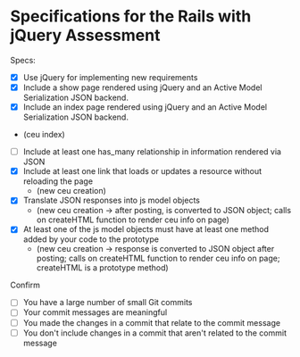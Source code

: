 # Specifications for the Rails with jQuery Assessment

Specs:
- [x] Use jQuery for implementing new requirements
- [x] Include a show page rendered using jQuery and an Active Model Serialization JSON backend.
- [x] Include an index page rendered using jQuery and an Active Model Serialization JSON backend.
 - (ceu index)
- [ ] Include at least one has_many relationship in information rendered via JSON
- [x] Include at least one link that loads or updates a resource without reloading the page
  - (new ceu creation)
- [x] Translate JSON responses into js model objects
  - (new ceu creation -> after posting, is converted to JSON object; calls on createHTML function to render ceu info on page)
- [x] At least one of the js model objects must have at least one method added by your code to the prototype
  - (new ceu creation -> response is converted to JSON object after posting; calls on createHTML function to render ceu info on page; createHTML is a prototype method)

Confirm
- [ ] You have a large number of small Git commits
- [ ] Your commit messages are meaningful
- [ ] You made the changes in a commit that relate to the commit message
- [ ] You don't include changes in a commit that aren't related to the commit message

